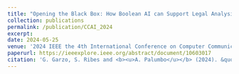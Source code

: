 ```yaml
---
title: "Opening the Black Box: How Boolean AI can Support Legal Analysis"
collection: publications
permalink: /publication/CCAI_2024
excerpt: 
date: 2024-05-25
venue: '2024 IEEE the 4th International Conference on Computer Communication and Artificial Intelligence (CCAI)'
paperurl: https://ieeexplore.ieee.org/abstract/document/10603017
citation: 'G. Garzo, S. Ribes and <b><u>A. Palumbo</u></b> (2024). &quot;Opening the Black Box: How Boolean AI can Support Legal Analysis.&quot; <i>2024 IEEE the 4th International Conference on Computer Communication and Artificial Intelligence (CCAI)</i>.'
---
```

